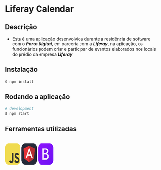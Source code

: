 # Liferay Calendar
## Descrição
- Esta é uma aplicação desenvolvida durante a residência de software com o ***Porto Digital***, em parceria com a ***Liferay***, na aplicação, os funcionários podem criar e participar de eventos elaborados nos locais do prédio da empresa ***Liferay***

## Instalação

```bash
$ npm install 
```

## Rodando a aplicação

```bash
# development
$ npm start
```

## Ferramentas utilizadas

<div style="display: inline_block"><br>
  <img align="center" alt="Js" height="70" width="50" src="https://github.com/tandpfun/skill-icons/blob/main/icons/JavaScript.svg">
  <img align="center" alt="Angular" height="70" width="50" src="https://github.com/tandpfun/skill-icons/blob/main/icons/Angular-Dark.svg">
  <img align="center" alt="Bootstrap" height="70" width="50" src="https://github.com/tandpfun/skill-icons/blob/main/icons/Bootstrap.svg">
 </div>

